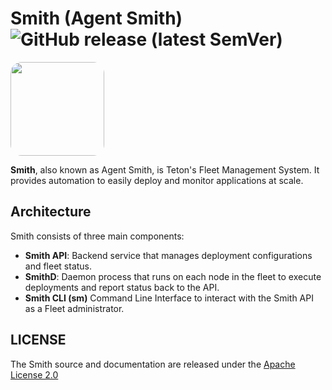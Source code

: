 # Smith (Agent Smith) ![GitHub release (latest SemVer)](https://img.shields.io/github/v/release/teton-ai/smith-oss?sort=semver)

<img src="https://docs.smith.teton.ai/logo.png" width="150" style="border-radius: 12%;">

**Smith**, also known as Agent Smith, is Teton's Fleet Management System. It provides automation to easily deploy and monitor applications at scale.

## Architecture

Smith consists of three main components:

- **Smith API**: Backend service that manages deployment configurations and fleet status.
- **SmithD**: Daemon process that runs on each node in the fleet to execute deployments and report status back to the API.
- **Smith CLI (sm)** Command Line Interface to interact with the Smith API as a Fleet administrator.

## LICENSE

The Smith source and documentation are released under the [Apache License 2.0](./LICENSE)
